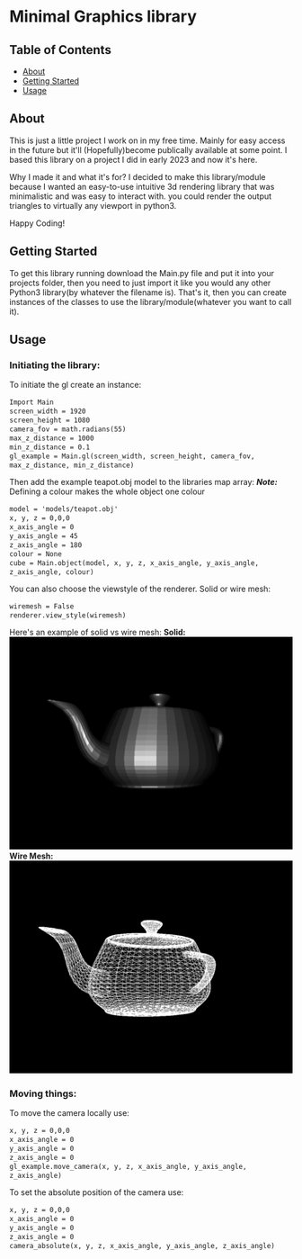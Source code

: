 
# Minimal Graphics library

## Table of Contents

+ [About](#about)
+ [Getting Started](#getting_started)
+ [Usage](#usage)

## <a name = "about">About<a/>

 This is just a little project I work on
 in my free time. Mainly for easy access
 in the future but it'll (Hopefully)become
 publically available at some point. I
 based this library on a project I did
 in early 2023 and now it's here.

 Why I made it and what it's for?
 I decided to make this library/module
 because I wanted an easy-to-use
 intuitive 3d rendering library that
 was minimalistic and was easy to
 interact with. you could render the
 output triangles to virtually any
 viewport in python3.

 Happy Coding!

## <a name = "getting_started">Getting Started</a>

To get this library running download the Main.py file and put it into your projects folder, then you need to just import it like you would any other Python3 library(by whatever the filename is). That's it, then you can create instances of the classes to use the library/module(whatever you want to call it).

## <a name = "usage">Usage</a>

### Initiating the library:

To initiate the gl create an instance:

```
Import Main  
screen_width = 1920  
screen_height = 1080  
camera_fov = math.radians(55)  
max_z_distance = 1000  
min_z_distance = 0.1  
gl_example = Main.gl(screen_width, screen_height, camera_fov, max_z_distance, min_z_distance)
```

Then add the example teapot.obj model to the libraries map array:
***Note:*** Defining a colour makes the whole object one colour

```
model = 'models/teapot.obj'  
x, y, z = 0,0,0  
x_axis_angle = 0  
y_axis_angle = 45  
z_axis_angle = 180  
colour = None  
cube = Main.object(model, x, y, z, x_axis_angle, y_axis_angle, z_axis_angle, colour)  
```

You can also choose the viewstyle of the renderer. Solid or wire mesh:

```
wiremesh = False
renderer.view_style(wiremesh)
```

Here's an example of solid vs wire mesh:
**Solid:**
![Shaded Utah Teapot](images/shaded_utah_teapot.png)
**Wire Mesh:**
![Wire Mesh Utah Teapot](images/wiremesh_utah_teapot.png)

### Moving things:

To move the camera locally use:

```
x, y, z = 0,0,0  
x_axis_angle = 0   
y_axis_angle = 0  
z_axis_angle = 0  
gl_example.move_camera(x, y, z, x_axis_angle, y_axis_angle, z_axis_angle)  
```

To set the absolute position of the camera use:

```
x, y, z = 0,0,0  
x_axis_angle = 0   
y_axis_angle = 0  
z_axis_angle = 0  
camera_absolute(x, y, z, x_axis_angle, y_axis_angle, z_axis_angle)  
```
